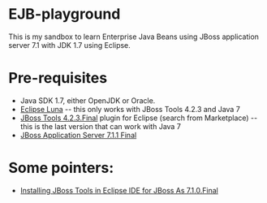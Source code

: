 # EJB-playground

This is my sandbox to learn Enterprise Java Beans using JBoss application server 7.1 with JDK 1.7 using Eclipse. 

# Pre-requisites

* Java SDK 1.7, either OpenJDK or Oracle.
* [Eclipse Luna](http://www.eclipse.org/downloads/packages/release/luna/sr2) -- this only works with JBoss Tools 4.2.3 and Java 7
* [JBoss Tools 4.2.3.Final](http://tools.jboss.org/downloads/jbosstools/luna/4.2.3.Final.html) plugin for Eclipse (search from Marketplace) -- this is the last version that can work with Java 7
* [JBoss Application Server 7.1.1 Final](http://jbossas.jboss.org/downloads)

# Some pointers:

* [Installing JBoss Tools in Eclipse IDE for JBoss As 7.1.0.Final](http://www.javaguru.biz/installing-jboss-tools-in-eclipse-ide-for-jboss-as-7-1-0-final/)
